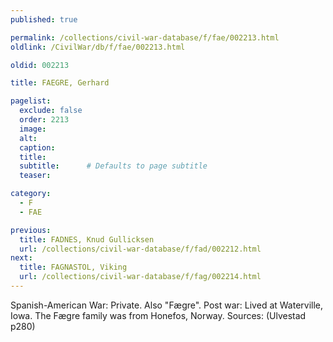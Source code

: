 ```yaml
---
published: true

permalink: /collections/civil-war-database/f/fae/002213.html
oldlink: /CivilWar/db/f/fae/002213.html

oldid: 002213

title: FAEGRE, Gerhard

pagelist:
  exclude: false
  order: 2213
  image: 
  alt:
  caption:
  title:
  subtitle:      # Defaults to page subtitle
  teaser:

category: 
  - F 
  - FAE

previous:
  title: FADNES, Knud Gullicksen
  url: /collections/civil-war-database/f/fad/002212.html  
next:
  title: FAGNASTOL, Viking
  url: /collections/civil-war-database/f/fag/002214.html   
---
```

Spanish-American War: Private. Also &quot;F&aelig;gre&quot;. Post war: Lived at Waterville, Iowa. The F&aelig;gre family was from Honefos, Norway. Sources: (Ulvestad p280)